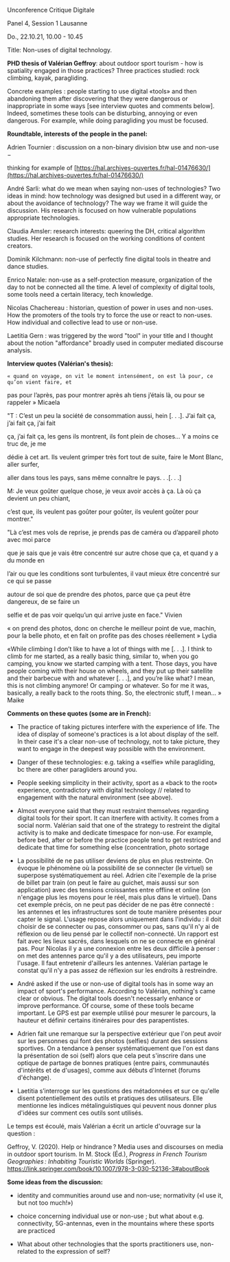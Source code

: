 Unconference Critique Digitale

Panel 4, Session 1 Lausanne

Do., 22.10.21, 10.00 - 10.45

Title: Non-uses of digital technology.

**PHD thesis of Valérian Geffroy**: about outdoor sport tourism - how is spatiality engaged in those practices? Three practices studied: rock climbing, kayak, paragliding.

Concrete examples : people starting to use digital «tools» and then abandoning them after discovering that they were dangerous or inappropriate in some ways [see interview quotes and comments below]. Indeed, sometimes these tools can be disturbing, annoying or even dangerous. For example, while doing paragliding you must be focused.

**Roundtable, interests of the people in the panel:**

Adrien Tournier : discussion on a non-binary division btw use and non-use −

thinking for example of [https://hal.archives-ouvertes.fr/hal-01476630/](https://hal.archives-ouvertes.fr/hal-01476630/)

André Sarli: what do we mean when saying non-uses of technologies? Two ideas in mind: how technology was designed but used in a different way, or about the avoidance of technology? The way we frame it will guide the discussion. His research is focused on how vulnerable populations appropriate technologies.

Claudia Amsler: research interests: queering the DH, critical algorithm studies. Her research is focused on the working conditions of content creators.

Dominik Kilchmann: non-use of perfectly fine digital tools in theatre and dance studies.

Enrico Natale: non-use as a self-protection measure, organization of the day to not be connected all the time. A level of complexity of digital tools, some tools need a certain literacy, tech knowledge.

Nicolas Chachereau : historian, question of power in uses and non-uses. How the promoters of the tools try to force the use or react to non-uses. How individual and collective lead to use or non-use.

Laetitia Gern : was triggered by the word "tool" in your title and I thought about the notion "affordance" broadly used in computer mediated discourse analysis.

**Interview quotes (Valérian's thesis):**

    « quand on voyage, on vit le moment intensément, on est là pour, ce qu’on vient faire, et

pas pour l’après, pas pour montrer après ah tiens j’étais là, ou pour se rappeler » Micaela

"T : C’est un peu la société de consommation aussi, hein [. . .]. J’ai fait ça, j’ai fait ça, j’ai fait

ça, j’ai fait ça, les gens ils montrent, ils font plein de choses... Y a moins ce truc de, je me

dédie à cet art. Ils veulent grimper très fort tout de suite, faire le Mont Blanc, aller surfer,

aller dans tous les pays, sans même connaître le pays. . .[. . .]

M: Je veux goûter quelque chose, je veux avoir accès à ça. Là où ça devient un peu chiant,

c’est que, ils veulent pas goûter pour goûter, ils veulent goûter pour montrer."

"Là c’est mes vols de reprise, je prends pas de caméra ou d’appareil photo avec moi parce

que je sais que je vais être concentré sur autre chose que ça, et quand y a du monde en

l’air ou que les conditions sont turbulentes, il vaut mieux être concentré sur ce qui se passe

autour de soi que de prendre des photos, parce que ça peut être dangereux, de se faire un

selfie et de pas voir quelqu’un qui arrive juste en face." Vivien

« on prend des photos, donc on cherche le meilleur point de vue, machin, pour la belle photo, et en fait on profite pas des choses réellement » Lydia

«While climbing I don’t like to have a lot of things with me [. . .]. I think to climb for me started, as a really basic thing, similar to, when you go camping, you know we started camping with a tent. Those days, you have people coming with their house on wheels, and they put up their satellite and their barbecue with and whatever [. . .], and you’re like what? I mean, this is not climbing anymore! Or camping or whatever. So for me it was, basically, a really back to the roots thing. So, the electronic stuff, I mean... » Maike

**Comments on these quotes (some are in French):**

- The practice of taking pictures interfere with the experience of life. The idea of display of someone's practices is a lot about display of the self. In their case it's a clear non-use of technology, not to take picture, they want to engage in the deepest way possible with the environment.

- Danger of these technologies: e.g. taking a «selfie» while paragliding, bc there are other paragliders around you.

- People seeking simplicity in their activity, sport as a «back to the root» experience, contradictory with digital technology // related to engagement with the natural environment (see above).

- Almost everyone said that they must restraint themselves regarding digital tools for their sport. It can itnerfere with activity. It comes from a social norm. Valérian said that one of the strategy to restreint the digital activity is to make and dedicate timespace for non-use. For example, before bed, after or before the practice people tend to get restriced and dedicate that time for something else (concentration, photo sortage

- La possibilité de ne pas utiliser deviens de plus en plus restreinte. On évoque le phénomène où la possibilité de se connecter (le virtuel) se superpose systématiquement au réel. Adrien cite l'exemple de la prise de billet par train (on peut le faire au guichet, mais aussi sur son application) avec des tensions croissantes entre offline et online (on n'engage plus les moyens pour le réel, mais plus dans le virtuel). Dans cet exemple précis, on ne peut pas décider de ne pas être connecté : les antennes et les infrastructures sont de toute manière présentes pour capter le signal. L'usage repose alors uniquement dans l'individu : il doit choisir de se connecter ou pas, consommer ou pas, sans qu'il n'y ai de réflexion ou de lieu pensé par le collectif non-connecté. Un rapport est fait avec les lieux sacrés, dans lesquels on ne se connecte en général pas. Pour Nicolas il y a une connexion entre les deux difficile à penser : on met des antennes parce qu'il y a des utilisateurs, peu importe l'usage. Il faut entretenir d'ailleurs les antennes. Valérian partage le constat qu'il n'y a pas assez de réflexion sur les endroits à restreindre.

- André asked if the use or non-use of digital tools has in some way an impact of sport's performance. According to Valérian, nothing's came clear or obvious. The digital tools doesn't necessarly enhance or improve performance. Of course, some of these tools became important. Le GPS est par exemple utilisé pour mesurer le parcours, la hauteur et définir certains itinéraires pour des parapentistes.

- Adrien fait une remarque sur la perspective extérieur que l'on peut avoir sur les personnes qui font des photos (selfies) durant des sessions sportives. On a tendance à penser systématiquement que l'on est dans la présentation de soi (self) alors que cela peut s'inscrire dans une optique de partage de bonnes pratiques (entre pairs, communautés d'intérêts et de d'usages), comme aux débuts d'Internet (forums d'échange).

- Laetitia s’interroge sur les questions des métadonnées et sur ce qu'elle disent potentiellement des outils et pratiques des utilisateurs. Elle mentionne les indices métalinguistiques qui peuvent nous donner plus d'idées sur comment ces outils sont utilisés.

Le temps est écoulé, mais Valérian a écrit un article d'ouvrage sur la question :

Geffroy, V. (2020). Help or hindrance ? Media uses and discourses on media in outdoor sport tourism. In M. Stock (Éd.), _Progress in French Tourism Geographies : Inhabiting Touristic Worlds_ (Springer). <https://link.springer.com/book/10.1007/978-3-030-52136-3#aboutBook>

**Some ideas from the discussion:**

- identity and communities around use and non-use; normativity («I use it, but not too much!»)

- choice concerning individual use or non-use ; but what about e.g. connectivity, 5G-antennas, even in the mountains where these sports are practiced

- What about other technologies that the sports practitioners use, non-related to the expression of self?
